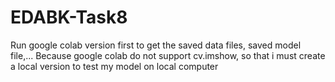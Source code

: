 # EDABK-Task8
Run google colab version first to get the saved data files, saved model file,...
Because google colab do not support cv.imshow, so that i must create a local version to test my model on local computer
